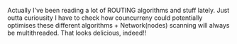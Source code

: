Actually I've been reading a lot of ROUTING algorithms and stuff lately. Just outta curiousity I have to check how councurreny could potentially optimises these different algorithms + Network(nodes) scanning will always be multithreaded.
That looks delicious, indeed!!
